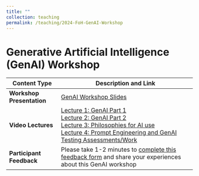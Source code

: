 ```yaml
---
title: ""
collection: teaching
permalink: /teaching/2024-FoH-GenAI-Workshop
---
```


# Generative Artificial Intelligence (GenAI) Workshop 

| Content Type            | Description and Link |
|------------------------|-------------------------------------|
| **Workshop Presentation**     | [GenAI Workshop Slides](GenAI/Ambikairajah_FoH_GenAI_Workshop_2024.pdf) |
| **Video Lectures**     | [Lecture 1: GenAI Part 1](https://youtu.be/Hdz1stBY5ag) <br> [Lecture 2: GenAI Part 2](https://youtu.be/bh_BvZD8mrE) <br> [Lecture 3: Philosophies for AI use](https://youtu.be/wD-6viUk2Ys) <br> [Lecture 4: Prompt Engineering and GenAI Testing Assessments/Work](https://youtu.be/mJklI-DgPSE) |
| **Participant Feedback**   | Please take 1-2 minutes to [complete this feedback form](https://forms.office.com/r/kmEq54qWtG) and share your experiences about this GenAI workshop|
